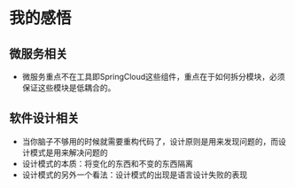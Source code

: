 # 我的感悟
## 微服务相关
- 微服务重点不在工具即SpringCloud这些组件，重点在于如何拆分模块，必须保证这些模块是低耦合的。
##  软件设计相关
- 当你脑子不够用的时候就需要重构代码了，设计原则是用来发现问题的，而设计模式是用来解决问题的
- 设计模式的本质：将变化的东西和不变的东西隔离
- 设计模式的另外一个看法：设计模式的出现是语言设计失败的表现
